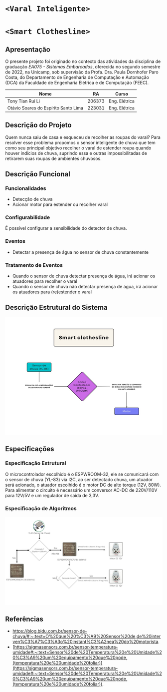 
# `<Varal Inteligente>`

  

  

# `<Smart Clothesline>`  

## Apresentação


O presente projeto foi originado no contexto das atividades da disciplina de graduação *EA075 - Sistemas Embarcados*, oferecida no segundo semestre de 2022, na Unicamp, sob supervisão da Profa. Dra. Paula Dornhofer Paro Costa, do Departamento de Engenharia de Computação e Automação (DCA) da Faculdade de Engenharia Elétrica e de Computação (FEEC).

|Nome | RA | Curso|
|--|--|--|
| Tony Tian Rui Li | 206373 | Eng. Elétrica|
| Otávio Soares do Espírito Santo Lima | 223031 | Eng. Elétrica|
## Descrição do Projeto
Quem nunca saiu de casa e esqueceu de recolher as roupas do varal? Para resolver esse problema propomos o sensor inteligente de chuva que tem como seu principal objetivo recolher o varal de estender roupa quando houver indícios de chuva, suprindo essa e outras impossibilitadas de retirarem suas roupas de ambientes chuvosos.
## Descrição Funcional
### Funcionalidades
- Detecção de chuva
- Acionar motor para estender ou recolher varal
### Configurabilidade
  É possível configurar a sensibilidade do detector de chuva.
### Eventos
- Detectar a presença de água no sensor de chuva constantemente
### Tratamento de Eventos
- Quando o sensor de chuva detectar presença de água, irá acionar os atuadores para recolher o varal
- Quando o sensor de chuva não detectar presença de água, irá acionar os atuadores para (re)estender o varal
## Descrição Estrutural do Sistema

![Alt](MicroControlador.jpg)

## Especificações
### Especificação Estrutural
O microcontrolador escolhido é o ESPWROOM-32, ele se comunicará com o sensor de chuva (YL-83) via I2C, ao ser detectado chuva, um atuador será acionado, o atuador escolhido é o motor DC de alto torque (12V, 80W). Para alimentar o circuito é necessário um conversor AC-DC de 220V/110V para 12V/5V e um regulador de saída de 3,3V.
 
### Especificação de Algoritmos 

![Alt](Algoritmo.jpg)


## Referências
- https://blog.bidu.com.br/sensor-de-chuva/#:~:text=O%20que%20%C3%A9%20Sensor%20de,de%20interven%C3%A7%C3%A3o%20instant%C3%A2nea%20do%20motorista.
- [https://sigmasensors.com.br/sensor-temperatura-umidade#:~:text=Sensor%20de%20Temperatura%20e%20Umidade%20%C3%A9%20um%20equipamento%20que%20pode,(temperatura%20e%20umidade%20foliar)](https://sigmasensors.com.br/sensor-temperatura-umidade#:~:text=Sensor%20de%20Temperatura%20e%20Umidade%20%C3%A9%20um%20equipamento%20que%20pode,(temperatura%20e%20umidade%20foliar)).
